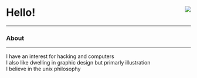  # Hello! <img align=right src="https://komarev.com/ghpvc/?username=mausn1&color=lightgrey"/>
***
### About<br />
***
I have an interest for hacking and computers<br />
I also like dwelling in graphic design but primarly illustration<br />
I believe in the unix philosophy

